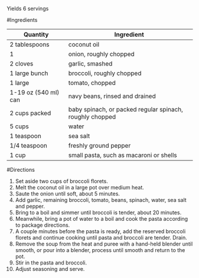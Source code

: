 Yields 6 servings

#Ingredients

Quantity | Ingredient
----|----
2 tablespoons | coconut oil
1 | onion, roughly chopped
2 cloves | garlic, smashed
1 large bunch | broccoli, roughly chopped
1 large | tomato, chopped
1-19 oz (540 ml) can | navy beans, rinsed and drained
2 cups packed | baby spinach, or packed regular spinach, roughly chopped
5 cups | water
1 teaspoon | sea salt
1/4 teaspoon | freshly ground pepper
1 cup | small pasta, such as macaroni or shells

#Directions

1. Set aside two cups of broccoli florets.
2. Melt the coconut oil in a large pot over medium heat.
3. Saute the onion until soft, about 5 minutes.
4. Add garlic, remaining  broccoli, tomato, beans, spinach, water, sea salt and pepper.
5. Bring to a boil and simmer until broccoli is tender, about 20 minutes. 
6. Meanwhile, bring a pot of water to a boil and cook the pasta according to package directions.
7. A couple minutes before the pasta is ready, add the reserved broccoli florets and continue cooking until pasta and broccoli are tender. Drain.
8. Remove the soup from the heat and puree with a  hand-held blender until smooth, or pour into a blender, process until smooth and return to the pot.
9. Stir in the pasta and broccoli.
10. Adjust seasoning and serve.
